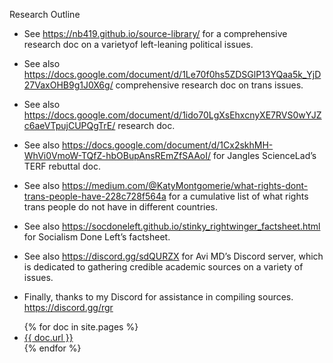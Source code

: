 Research Outline 

* See <https://nb419.github.io/source-library/> for a comprehensive research doc on a varietyof left-leaning political issues.

* See also <https://docs.google.com/document/d/1Le70f0hs5ZDSGlP13YQaa5k_YjD27VaxOHB9g1J0X6g/> comprehensive research doc on trans issues.

* See also <https://docs.google.com/document/d/1ido70LgXsEhxcnyXE7RVS0wYJZc6aeVTpujCUPQgTrE/> research doc.

* See also <https://docs.google.com/document/d/1Cx2skhMH-WhVi0VmoW-TQfZ-hbOBupAnsREmZfSAAoI/> for Jangles ScienceLad’s TERF rebuttal doc.

* See also <https://medium.com/@KatyMontgomerie/what-rights-dont-trans-people-have-228c728f564a> for a cumulative list of what rights trans people do not have in different countries.

* See also <https://socdoneleft.github.io/stinky_rightwinger_factsheet.html> for Socialism Done Left’s factsheet.

* See also <https://discord.gg/sdQURZX> for Avi MD’s Discord server, which is dedicated to gathering credible academic sources on a variety of issues.

* Finally, thanks to my Discord for assistance in compiling sources. <https://discord.gg/rgr>

<ul>
{% for doc in site.pages %}
    <li><a href="{{ doc.url }}">{{ doc.url }}</a></li>
{% endfor %}
</ul>